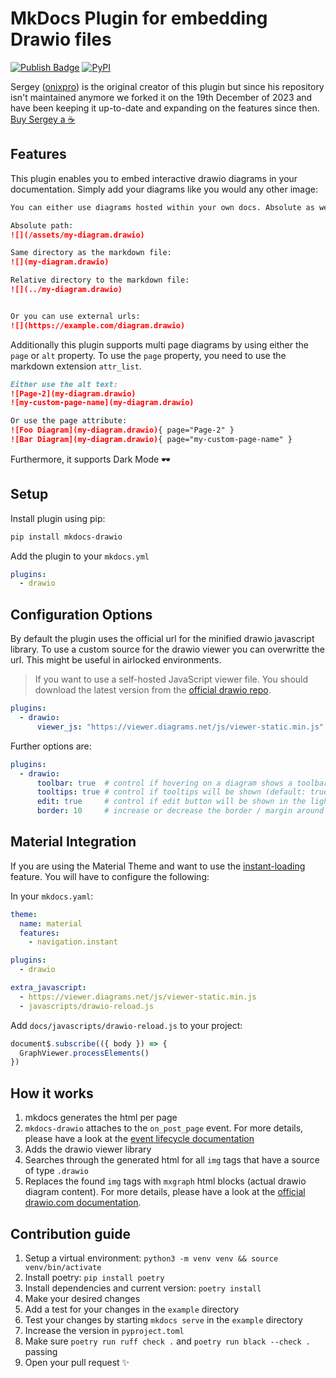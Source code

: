 # MkDocs Plugin for embedding Drawio files

[![Publish Badge](https://github.com/tuunit/mkdocs-drawio/workflows/Publish/badge.svg)](https://github.com/tuunit/mkdocs-drawio/actions)
[![PyPI](https://img.shields.io/pypi/v/mkdocs-drawio)](https://pypi.org/project/mkdocs-drawio/)

Sergey ([onixpro](https://github.com/onixpro)) is the original creator of this plugin but since his repository isn't maintained anymore we forked it on the 19th December of 2023 and have been keeping it up-to-date and expanding on the features since then. 
[Buy Sergey a ☕](https://www.buymeacoffee.com/SergeyLukin) 

## Features

This plugin enables you to embed interactive drawio diagrams in your documentation. Simply add your diagrams like you would any other image:

```markdown
You can either use diagrams hosted within your own docs. Absolute as well as relative paths are allowed:

Absolute path:
![](/assets/my-diagram.drawio)

Same directory as the markdown file:
![](my-diagram.drawio)

Relative directory to the markdown file:
![](../my-diagram.drawio)


Or you can use external urls:
![](https://example.com/diagram.drawio)
```

Additionally this plugin supports multi page diagrams by using either the `page` or `alt` property. To use the `page` property, you need to use the markdown extension `attr_list`.

```markdown
Either use the alt text:
![Page-2](my-diagram.drawio)
![my-custom-page-name](my-diagram.drawio)

Or use the page attribute:
![Foo Diagram](my-diagram.drawio){ page="Page-2" }
![Bar Diagram](my-diagram.drawio){ page="my-custom-page-name" }
```

Furthermore, it supports Dark Mode 🕶️

## Setup

Install plugin using pip:

```bash
pip install mkdocs-drawio
```

Add the plugin to your `mkdocs.yml`

```yaml
plugins:
  - drawio
```

## Configuration Options

By default the plugin uses the official url for the minified drawio javascript library. To use a custom source for the drawio viewer you can overwritte the url. This might be useful in airlocked environments.

> If you want to use a self-hosted JavaScript viewer file. You should download the latest version from the [official drawio repo](https://github.com/jgraph/drawio/blob/dev/src/main/webapp/js/viewer-static.min.js).

```yaml
plugins:
  - drawio:
      viewer_js: "https://viewer.diagrams.net/js/viewer-static.min.js"
```

Further options are:

```yaml
plugins:
  - drawio:
      toolbar: true  # control if hovering on a diagram shows a toolbar for zooming or not (default: true)
      tooltips: true # control if tooltips will be shown (default: true)
      edit: true     # control if edit button will be shown in the lightbox view (default: true)
      border: 10     # increase or decrease the border / margin around your diagrams (default: 0)
```

## Material Integration

If you are using the Material Theme and want to use the [instant-loading](https://squidfunk.github.io/mkdocs-material/setup/setting-up-navigation/?h=instant#instant-loading) feature. You will have to configure the following:

In your `mkdocs.yaml`:

```yaml
theme:
  name: material
  features:
    - navigation.instant

plugins:
  - drawio

extra_javascript:
  - https://viewer.diagrams.net/js/viewer-static.min.js
  - javascripts/drawio-reload.js
```

Add `docs/javascripts/drawio-reload.js` to your project:

```js
document$.subscribe(({ body }) => {
  GraphViewer.processElements()
})
```

## How it works

1. mkdocs generates the html per page
2. `mkdocs-drawio` attaches to the `on_post_page` event. For more details, please have a look at the [event lifecycle documentation](https://www.mkdocs.org/dev-guide/plugins/#events)
3. Adds the drawio viewer library
4. Searches through the generated html for all `img` tags that have a source of type `.drawio`
5. Replaces the found `img` tags with `mxgraph` html blocks (actual drawio diagram content). For more details, please have a look at the [official drawio.com documentation](https://www.drawio.com/doc/faq/embed-html).

## Contribution guide

1. Setup a virtual environment: `python3 -m venv venv && source venv/bin/activate`
2. Install poetry: `pip install poetry`
3. Install dependencies and current version: `poetry install`
4. Make your desired changes
5. Add a test for your changes in the `example` directory
6. Test your changes by starting `mkdocs serve` in the `example` directory
7. Increase the version in `pyproject.toml`
8. Make sure `poetry run ruff check .` and `poetry run black --check .` passing
9. Open your pull request ✨️
